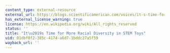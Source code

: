 ```yaml
---
content_type: external-resource
external_url: https://blogs.scientificamerican.com/voices/it-s-time-for-more-racial-diversity-in-stem-toys/
has_external_license_warning: true
license: https://en.wikipedia.org/wiki/All_rights_reserved
status: ''
title: "It\u2019s Time for More Racial Diversity in STEM Toys"
uid: 01dbf0f2-385c-4174-a6d7-1bddc27a5f59
wayback_url: ''
---
```

